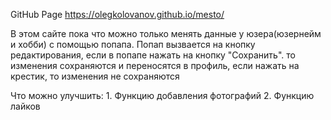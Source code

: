 GitHub Page  https://olegkolovanov.github.io/mesto/

В этом сайте пока что можно только менять данные у юзера(юзернейм и хобби) с помощью попапа. Попап вызвается на кнопку редактирования, если в попапе нажать на кнопку "Сохранить". то изменения сохраняются и переносятся в профиль, если нажать на крестик, то изменения не сохраняются

Что можно улучшить: 1. Функцию добавления фотографий
                    2. Функцию лайков
